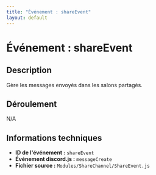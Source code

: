 ```yaml
---
title: "Événement : shareEvent"
layout: default
---
```


# Événement : shareEvent

## Description

Gère les messages envoyés dans les salons partagés.

## Déroulement

N/A

## Informations techniques

- **ID de l'événement :** `shareEvent`
- **Événement discord.js :** `messageCreate`
- **Fichier source :** `Modules/ShareChannel/ShareEvent.js`
